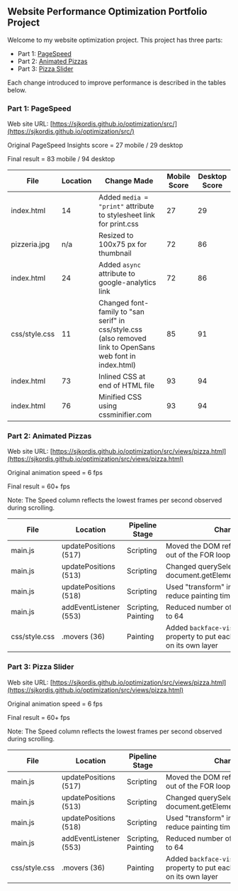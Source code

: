 ## Website Performance Optimization Portfolio Project

Welcome to my website optimization project. This project has three parts:

* Part 1: [PageSpeed](#pagespeed)
* Part 2: [Animated Pizzas](#pizzeria)
* Part 3: [Pizza Slider](#slider)

Each change introduced to improve performance is described in the tables below.

### <a name="pagespeed"></a>Part 1: PageSpeed

Web site URL:  [https://sjkordis.github.io/optimization/src/](https://sjkordis.github.io/optimization/src/)

Original PageSpeed Insights score = 27 mobile / 29 desktop

Final result = 83 mobile / 94 desktop

File | Location | Change Made | Mobile Score | Desktop Score |
---- | -------- | ----------- | ------------ | ------------- |
index.html | 14 | Added `media = "print"` attribute to stylesheet link for print.css | 27 | 29
pizzeria.jpg | n/a | Resized to 100x75 px for thumbnail | 72 | 86
index.html | 24 | Added `async` attribute to google-analytics link | 72 | 86
css/style.css | 11 | Changed font-family to "san serif" in css/style.css (also removed link to OpenSans web font in index.html) | 85 | 91
index.html | 73 | Inlined CSS at end of HTML file | 93 | 94
index.html | 76 | Minified CSS using cssminifier.com | 93 | 94

### <a name="pizzeria"></a>Part 2: Animated Pizzas

Web site URL:  [https://sjkordis.github.io/optimization/src/views/pizza.html](https://sjkordis.github.io/optimization/src/views/pizza.html)

Original animation speed = 6 fps

Final result = 60+ fps

Note: The Speed column reflects the lowest frames per second observed during scrolling.

File | Location | Pipeline Stage | Change | Speed
---- | -------- | -------------- | ------ | -----
main.js | updatePositions (517) | Scripting | Moved the DOM reference and math out of the FOR loop | 24 fps
main.js | updatePositions (513) | Scripting | Changed querySelectorAll call to document.getElementsByClassName | 24 fps
main.js | updatePositions (518) | Scripting | Used "transform" instead of "left" to reduce painting time | 36 fps
main.js | addEventListener (553) | Scripting, Painting | Reduced number of pizzas from 200 to 64 | 52 fps
css/style.css | .movers (36) | Painting | Added `backface-visibility: hidden` property to put each animated pizza on its own layer | 60+ fps

### <a name="slider"></a>Part 3: Pizza Slider

Web site URL:  [https://sjkordis.github.io/optimization/src/views/pizza.html](https://sjkordis.github.io/optimization/src/views/pizza.html)

Original animation speed = 6 fps

Final result = 60+ fps

Note: The Speed column reflects the lowest frames per second observed during scrolling.

File | Location | Pipeline Stage | Change | Speed
---- | -------- | -------------- | ------ | -----
main.js | updatePositions (517) | Scripting | Moved the DOM reference and math out of the FOR loop | 24 fps
main.js | updatePositions (513) | Scripting | Changed querySelectorAll call to document.getElementsByClassName | 24 fps
main.js | updatePositions (518) | Scripting | Used "transform" instead of "left" to reduce painting time | 36 fps
main.js | addEventListener (553) | Scripting, Painting | Reduced number of pizzas from 200 to 64 | 52 fps
css/style.css | .movers (36) | Painting | Added `backface-visibility: hidden` property to put each animated pizza on its own layer | 60+ fps
